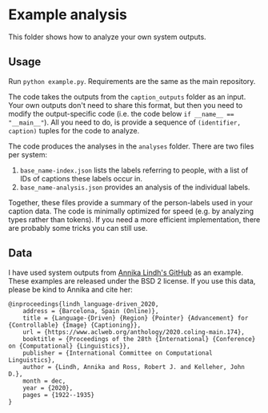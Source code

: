 # Example analysis

This folder shows how to analyze your own system outputs. 

## Usage
Run `python example.py`. Requirements are the same as the main repository.

The code takes the outputs from the `caption_outputs` folder as an input.
Your own outputs don't need to share this format, but then you need to modify the output-specific code (i.e. the code below `if __name__ == "__main__"`). All you need to do, is provide a sequence of `(identifier, caption)` tuples for the code to analyze.

The code produces the analyses in the `analyses` folder. There are two files per system:
1. `base_name-index.json` lists the labels referring to people, with a list of IDs of captions these labels occur in.
2. `base_name-analysis.json` provides an analysis of the individual labels.

Together, these files provide a summary of the person-labels used in your caption data.
The code is minimally optimized for speed (e.g. by analyzing types rather than tokens).
If you need a more efficient implementation, there are probably some tricks you can still use.

## Data
I have used system outputs from [Annika Lindh's GitHub](https://github.com/AnnikaLindh/Controllable_Region_Pointer_Advancement) as an example. These examples are released under the BSD 2 license. If you use this data, please be kind to Annika and cite her:

```
@inproceedings{lindh_language-driven_2020,
	address = {Barcelona, Spain (Online)},
	title = {Language-{Driven} {Region} {Pointer} {Advancement} for {Controllable} {Image} {Captioning}},
	url = {https://www.aclweb.org/anthology/2020.coling-main.174},
	booktitle = {Proceedings of the 28th {International} {Conference} on {Computational} {Linguistics}},
	publisher = {International Committee on Computational Linguistics},
	author = {Lindh, Annika and Ross, Robert J. and Kelleher, John D.},
	month = dec,
	year = {2020},
	pages = {1922--1935}
}
```
